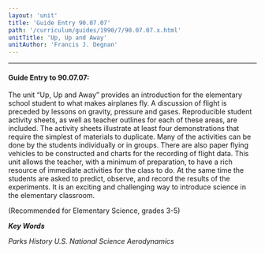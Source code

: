 ```yaml
---
layout: 'unit'
title: 'Guide Entry 90.07.07'
path: '/curriculum/guides/1990/7/90.07.07.x.html'
unitTitle: 'Up, Up and Away'
unitAuthor: 'Francis J. Degnan'
---
```


<body>
<hr/>
 <h4>
  Guide Entry to 90.07.07:
 </h4>
 The unit “Up, Up and Away” provides an introduction for the elementary school student to what makes airplanes fly. A discussion of flight is preceded by lessons on gravity, pressure and gases. Reproducible student activity sheets, as well as teacher outlines for each of these areas, are included. The activity sheets illustrate at least four demonstrations that require the simplest of materials to duplicate. Many of the activities can be done by the students individually or in groups. There are also paper flying vehicles to be constructed and charts for the recording of flight data. This unit allows the teacher, with a minimum of preparation, to have a rich resource of immediate activities for the class to do. At the same time the students are asked to predict, observe, and record the results of the experiments. It is an exciting and challenging way to introduce science in the elementary classroom.
 <p>
  (Recommended for Elementary Science, grades 3-5)
 </p>
<p>
  <b>
   <i>
    Key Words
   </i>
  </b>
  <br/>
 </p>
 <p>
  <i>
   Parks History U.S. National Science Aerodynamics
  </i>
 </p>

</body>

